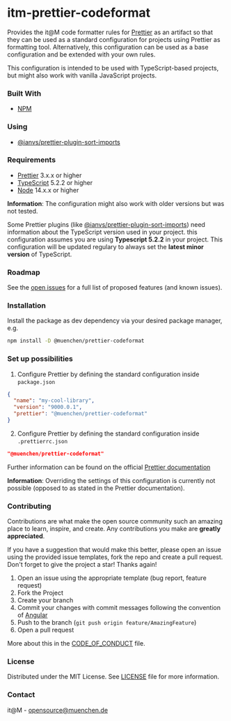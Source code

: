 # itm-prettier-codeformat

Provides the it@M code formatter rules for [Prettier](https://prettier.io/) as an artifact so that they can be used as a
standard configuration for projects using Prettier as formatting tool. Alternatively, this configuration can be used
as a base configuration and be extended with your own rules.

This configuration is intended to be used with TypeScript-based projects, but might also work with vanilla JavaScript projects.

### Built With

* [NPM](https://www.npmjs.com/)

### Using

* [@ianvs/prettier-plugin-sort-imports](https://github.com/IanVS/prettier-plugin-sort-imports)

### Requirements

* [Prettier](https://prettier.io/) 3.x.x or higher
* [TypeScript](https://www.typescriptlang.org/) 5.2.2 or higher
* [Node](https://nodejs.org/en) 14.x.x or higher

**Information**: The configuration might also work with older versions but was not tested. 

Some Prettier plugins (like [@ianvs/prettier-plugin-sort-imports](https://github.com/IanVS/prettier-plugin-sort-imports)) need information about the TypeScript version used in your project. this configuration assumes you are using
**Typescript 5.2.2** in your project. This configuration will be updated regulary to always set the **latest minor version** of TypeScript.

### Roadmap

See the [open issues](https://github.com/it-at-m/itm-prettier-codeformat/issues) for a full list of proposed features (and known issues).

### Installation

Install the package as dev dependency via your desired package manager, e.g.

```bash
npm install -D @muenchen/prettier-codeformat
```

### Set up possibilities

1. Configure Prettier by defining the standard configuration inside `package.json`

```json
{
  "name": "my-cool-library",
  "version": "9000.0.1",
  "prettier": "@muenchen/prettier-codeformat"
}
```

2. Configure Prettier by defining the standard configuration inside `.prettierrc.json`

```json
"@muenchen/prettier-codeformat"
```

Further information can be found on the official [Prettier documentation](https://prettier.io/docs/en/configuration.html#sharing-configurations)

**Information**: Overriding the settings of this configuration is currently not possible (opposed to as stated in the Prettier documentation).

### Contributing

Contributions are what make the open source community such an amazing place to learn, inspire, and create. Any contributions you make are **greatly appreciated**.

If you have a suggestion that would make this better, please open an issue using the provided issue templates, fork the repo and create a pull request.
Don't forget to give the project a star! Thanks again!

1. Open an issue using the appropriate template (bug report, feature request)
2. Fork the Project
3. Create your branch
4. Commit your changes with commit messages following the convention of [Angular](https://github.com/angular/angular.js/blob/master/DEVELOPERS.md#-git-commit-guidelines)
5. Push to the branch (`git push origin feature/AmazingFeature`)
6. Open a pull request

More about this in the [CODE_OF_CONDUCT](/CODE_OF_CONDUCT.md) file.


### License

Distributed under the MIT License. See [LICENSE](LICENSE) file for more information.


### Contact

it@M - opensource@muenchen.de
